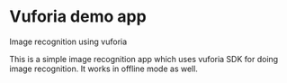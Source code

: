# Vuforia demo app
Image recognition using vuforia

This is a simple image recognition app which uses vuforia SDK for doing image recognition.
It works in offline mode as well.
